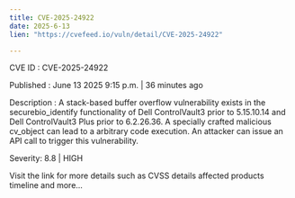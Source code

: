 ```yaml
---
title: CVE-2025-24922
date: 2025-6-13
lien: "https://cvefeed.io/vuln/detail/CVE-2025-24922"

---
```


CVE ID : CVE-2025-24922

Published :  June 13
2025
9:15 p.m. | 36 minutes ago

Description : A stack-based buffer overflow vulnerability exists in the 
securebio_identify functionality of Dell ControlVault3 prior to 5.15.10.14 and Dell ControlVault3 Plus prior to 6.2.26.36. A 
specially crafted malicious cv_object can lead to a arbitrary code 
execution. An attacker can issue an API call to trigger this 
vulnerability.

Severity: 8.8 | HIGH

Visit the link for more details
such as CVSS details
affected products
timeline
and more...
